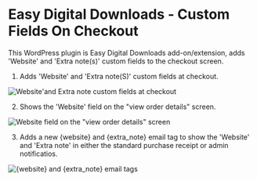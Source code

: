 # Easy Digital Downloads - Custom Fields On Checkout
This WordPress plugin is Easy Digital Downloads add-on/extension, adds 'Website' and 'Extra note(s)' custom fields to the checkout screen.

1. Adds 'Website' and 'Extra note(S)' custom fields at checkout.

![Website'and Extra note custom fields at checkout](https://dl.dropboxusercontent.com/u/21966579/edd-custom-fields-on-checkout/edd-custom-fields-on-checkout_01.png)

2. Shows the 'Website' field on the "view order details" screen.

![Website field on the "view order details" screen](https://dl.dropboxusercontent.com/u/21966579/edd-custom-fields-on-checkout/edd-custom-fields-on-checkout_02.png)

3. Adds a new {website} and {extra_note} email tag to show the 'Website' and 'Extra note' in either the standard purchase receipt or admin notificatios.

![{website} and {extra_note} email tags](https://dl.dropboxusercontent.com/u/21966579/edd-custom-fields-on-checkout/edd-custom-fields-on-checkout_03.png)
